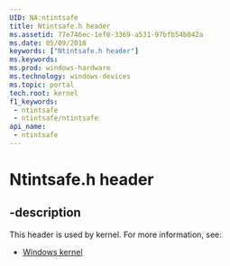 ```yaml
---
UID: NA:ntintsafe
title: Ntintsafe.h header
ms.assetid: 77e746ec-1ef8-3369-a531-97bfb54b042a
ms.date: 05/09/2018
keywords: ["Ntintsafe.h header"]
ms.keywords: 
ms.prod: windows-hardware
ms.technology: windows-devices
ms.topic: portal
tech.root: kernel
f1_keywords:
 - ntintsafe
 - ntintsafe/ntintsafe
api_name:
 - ntintsafe
---
```


# Ntintsafe.h header


## -description

This header is used by kernel. For more information, see:

- [Windows kernel](../_kernel/index.md)

